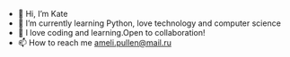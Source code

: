 - 👋 Hi, I’m Kate
- 🌱 I’m currently learning Python, love technology and computer science
- 💞️ I love coding and learning.Open to collaboration!
- 📫 How to reach me ameli.pullen@mail.ru



